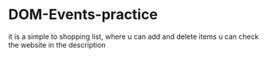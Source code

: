 # DOM-Events-practice

it is a simple to shopping list, where u can add and delete items
u can check the website in the description
